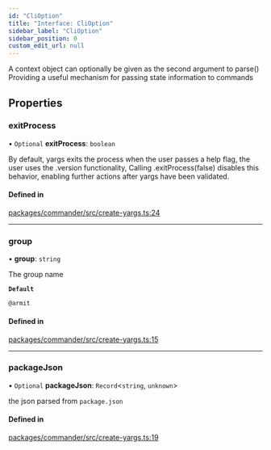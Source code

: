 ```yaml
---
id: "CliOption"
title: "Interface: CliOption"
sidebar_label: "CliOption"
sidebar_position: 0
custom_edit_url: null
---
```


A context object can optionally be given as the second argument to parse()
Providing a useful mechanism for passing state information to commands

## Properties

### exitProcess

• `Optional` **exitProcess**: `boolean`

By default, yargs exits the process when the user passes a help flag, the user uses the .version functionality,
Calling .exitProcess(false) disables this behavior, enabling further actions after yargs have been validated.

#### Defined in

[packages/commander/src/create-yargs.ts:24](https://github.com/armitjs/armit/blob/18cfa59/packages/commander/src/create-yargs.ts#L24)

---

### group

• **group**: `string`

The group name

**`Default`**

`@armit`

#### Defined in

[packages/commander/src/create-yargs.ts:15](https://github.com/armitjs/armit/blob/18cfa59/packages/commander/src/create-yargs.ts#L15)

---

### packageJson

• `Optional` **packageJson**: `Record`<`string`, `unknown`\>

the json parsed from `package.json`

#### Defined in

[packages/commander/src/create-yargs.ts:19](https://github.com/armitjs/armit/blob/18cfa59/packages/commander/src/create-yargs.ts#L19)
